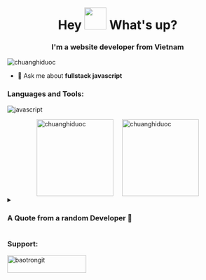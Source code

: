 <h1 align="center"> Hey <img src="https://emojis.slackmojis.com/emojis/images/1577305505/7373/hand_wave.gif?1577305505" width="50" /> What's up?</h1>
<h3 align="center">I'm a website developer from Vietnam</h3>

<p align="left"> <img src="https://komarev.com/ghpvc/?username=chuanghiduoc&label=Profile%20views&color=2b74ab&style=flat" alt="chuanghiduoc" /> </p>

- 💬 Ask me about **fullstack javascript**

<h3 align="left">Languages and Tools:</h3>
<p align="left">
  <img src="https://skillicons.dev/icons?i=js,nodejs,react,mongodb,mysql,git,postman" alt="javascript" />
</p>

<div style="display: flex; justify-content: center; align-items: center;">
    <img src="https://github-readme-stats.vercel.app/api/top-langs?username=chuanghiduoc&show_icons=true&locale=en&layout=compact" alt="chuanghiduoc" style="height: 175px; margin-right: 20px;" />
    <img src="https://github-readme-stats.vercel.app/api?username=chuanghiduoc&show_icons=true&locale=en" alt="chuanghiduoc" style="height: 175px;" />
</div>

 <details>
  <summary><h3>A Quote from a random Developer 🧬</h3></summary>
  
  | [![Readme Quotes](https://quotes-github-readme.vercel.app/api?type=horizontal)](https://github.com/piyushsuthar/github-readme-quotes) |
|---|
  
  </details>
  <h3 align="left">Support:</h3>
<p><a href="https://www.buymeacoffee.com/baotrongit"> <img align="left" src="https://cdn.buymeacoffee.com/buttons/v2/default-yellow.png" height="40" width="180" alt="baotrongit" /></a></p>
